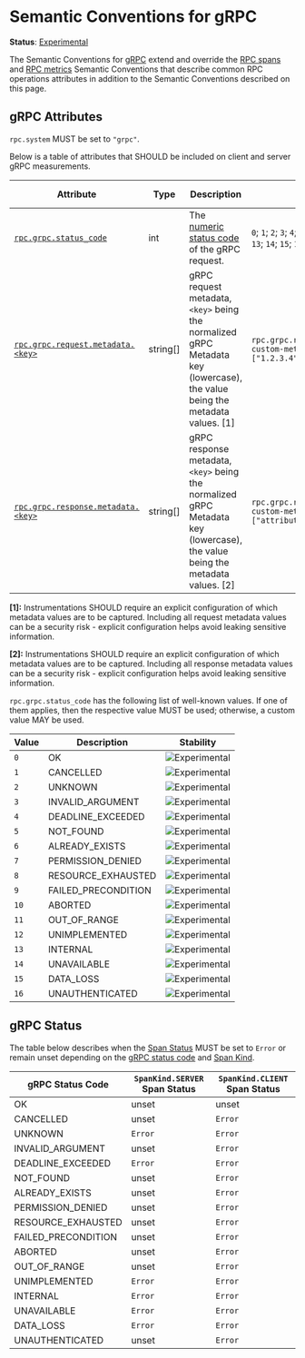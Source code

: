 <!--- Hugo front matter used to generate the website version of this page:
linkTitle: gRPC
--->

# Semantic Conventions for gRPC

**Status**: [Experimental][DocumentStatus]

The Semantic Conventions for [gRPC](https://grpc.io/) extend and override the [RPC spans](rpc-spans.md) and [RPC metrics](rpc-metrics.md) Semantic Conventions
that describe common RPC operations attributes in addition to the Semantic Conventions
described on this page.

## gRPC Attributes

`rpc.system` MUST be set to `"grpc"`.

Below is a table of attributes that SHOULD be included on client and server gRPC measurements.

<!-- semconv rpc.grpc(full,tag=grpc-tech-specific) -->
| Attribute  | Type | Description  | Examples  | [Requirement Level](https://opentelemetry.io/docs/specs/semconv/general/attribute-requirement-level/) | Stability |
|---|---|---|---|---|---|
| [`rpc.grpc.status_code`](/docs/attributes-registry/rpc.md) | int | The [numeric status code](https://github.com/grpc/grpc/blob/v1.33.2/doc/statuscodes.md) of the gRPC request. | `0`; `1`; `2`; `3`; `4`; `5`; `6`; `7`; `8`; `9`; `10`; `11`; `12`; `13`; `14`; `15`; `16` | `Required` | ![Experimental](https://img.shields.io/badge/-experimental-blue) |
| [`rpc.grpc.request.metadata.<key>`](/docs/attributes-registry/rpc.md) | string[] | gRPC request metadata, `<key>` being the normalized gRPC Metadata key (lowercase), the value being the metadata values. [1] | `rpc.grpc.request.metadata.my-custom-metadata-attribute=["1.2.3.4", "1.2.3.5"]` | `Opt-In` | ![Experimental](https://img.shields.io/badge/-experimental-blue) |
| [`rpc.grpc.response.metadata.<key>`](/docs/attributes-registry/rpc.md) | string[] | gRPC response metadata, `<key>` being the normalized gRPC Metadata key (lowercase), the value being the metadata values. [2] | `rpc.grpc.response.metadata.my-custom-metadata-attribute=["attribute_value"]` | `Opt-In` | ![Experimental](https://img.shields.io/badge/-experimental-blue) |

**[1]:** Instrumentations SHOULD require an explicit configuration of which metadata values are to be captured. Including all request metadata values can be a security risk - explicit configuration helps avoid leaking sensitive information.

**[2]:** Instrumentations SHOULD require an explicit configuration of which metadata values are to be captured. Including all response metadata values can be a security risk - explicit configuration helps avoid leaking sensitive information.

`rpc.grpc.status_code` has the following list of well-known values. If one of them applies, then the respective value MUST be used; otherwise, a custom value MAY be used.

| Value  | Description | Stability |
|---|---|---|
| `0` | OK | ![Experimental](https://img.shields.io/badge/-experimental-blue) |
| `1` | CANCELLED | ![Experimental](https://img.shields.io/badge/-experimental-blue) |
| `2` | UNKNOWN | ![Experimental](https://img.shields.io/badge/-experimental-blue) |
| `3` | INVALID_ARGUMENT | ![Experimental](https://img.shields.io/badge/-experimental-blue) |
| `4` | DEADLINE_EXCEEDED | ![Experimental](https://img.shields.io/badge/-experimental-blue) |
| `5` | NOT_FOUND | ![Experimental](https://img.shields.io/badge/-experimental-blue) |
| `6` | ALREADY_EXISTS | ![Experimental](https://img.shields.io/badge/-experimental-blue) |
| `7` | PERMISSION_DENIED | ![Experimental](https://img.shields.io/badge/-experimental-blue) |
| `8` | RESOURCE_EXHAUSTED | ![Experimental](https://img.shields.io/badge/-experimental-blue) |
| `9` | FAILED_PRECONDITION | ![Experimental](https://img.shields.io/badge/-experimental-blue) |
| `10` | ABORTED | ![Experimental](https://img.shields.io/badge/-experimental-blue) |
| `11` | OUT_OF_RANGE | ![Experimental](https://img.shields.io/badge/-experimental-blue) |
| `12` | UNIMPLEMENTED | ![Experimental](https://img.shields.io/badge/-experimental-blue) |
| `13` | INTERNAL | ![Experimental](https://img.shields.io/badge/-experimental-blue) |
| `14` | UNAVAILABLE | ![Experimental](https://img.shields.io/badge/-experimental-blue) |
| `15` | DATA_LOSS | ![Experimental](https://img.shields.io/badge/-experimental-blue) |
| `16` | UNAUTHENTICATED | ![Experimental](https://img.shields.io/badge/-experimental-blue) |
<!-- endsemconv -->

## gRPC Status

The table below describes when
the [Span Status](https://github.com/open-telemetry/opentelemetry-specification/tree/v1.31.0/specification/trace/api.md#set-status) MUST be set
to `Error` or remain unset
depending on the [gRPC status code](https://github.com/grpc/grpc/blob/v1.33.2/doc/statuscodes.md)
and [Span Kind](https://github.com/open-telemetry/opentelemetry-specification/tree/v1.31.0/specification/trace/api.md#spankind).

| gRPC Status Code | `SpanKind.SERVER` Span Status | `SpanKind.CLIENT` Span Status |
|---|---|---|
| OK | unset | unset |
| CANCELLED | unset | `Error` |
| UNKNOWN | `Error` | `Error`  |
| INVALID_ARGUMENT | unset | `Error` |
| DEADLINE_EXCEEDED | `Error` | `Error` |
| NOT_FOUND | unset | `Error` |
| ALREADY_EXISTS | unset | `Error` |
| PERMISSION_DENIED | unset | `Error` |
| RESOURCE_EXHAUSTED | unset| `Error` |
| FAILED_PRECONDITION | unset | `Error` |
| ABORTED | unset | `Error` |
| OUT_OF_RANGE | unset | `Error` |
| UNIMPLEMENTED | `Error` | `Error` |
| INTERNAL | `Error` | `Error` |
| UNAVAILABLE | `Error` | `Error` |
| DATA_LOSS | `Error` | `Error` |
| UNAUTHENTICATED | unset | `Error` |

[DocumentStatus]: https://github.com/open-telemetry/opentelemetry-specification/tree/v1.31.0/specification/document-status.md

